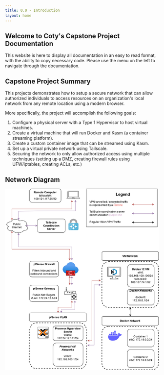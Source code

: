 ```yaml
---
title: 0.0 - Introduction
layout: home
---
```


## Welcome to Coty's Capstone Project Documentation
This website is here to display all documentation in an easy to read format, with the ability to copy necessary code. Please use the menu on the left to navigate through the documentation.

## Capstone Project Summary
This projects demonstrates how to setup a secure network that can allow authorized individuals to access resources on an organization's local network from any remote location using a modern browser.

More specifically, the project will accomplish the following goals:
1. Configure a physical server with a Type 1 Hypervisor to host virtual machines.
2. Create a virtual machine that will run Docker and Kasm (a container streaming platform).
3. Create a custom container image that can be streamed using Kasm.
4. Set up a virtual private network using Tailscale.
5. Securing the network to only allow authorized access using multiple techniques (setting up a DMZ, creating firewall rules using UFW/iptables, creating ACLs, etc.)

## Network Diagram
![Network Diagram](2.0-NetworkDiagram.jpg)